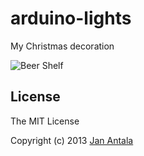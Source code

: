 # arduino-lights

My Christmas decoration

<p align="left">
    <img src="https://lh5.googleusercontent.com/BQK-1U3DzPNvWemvfn5wIeh9at53xkasfh7dYauPbWo=w338-h189-p-no" alt="Beer Shelf" />
</p>

## License

The MIT License

Copyright (c) 2013 [Jan Antala](http://www.janantala.com)

